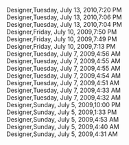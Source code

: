 ﻿Designer,Tuesday, July 13, 2010,7:20 PM  Designer,Tuesday, July 13, 2010,7:06 PM  Designer,Tuesday, July 13, 2010,7:04 PM  Designer,Friday, July 10, 2009,7:50 PM  Designer,Friday, July 10, 2009,7:49 PM  Designer,Friday, July 10, 2009,7:13 PM  Designer,Tuesday, July 7, 2009,4:56 AM  Designer,Tuesday, July 7, 2009,4:55 AM  Designer,Tuesday, July 7, 2009,4:55 AM  Designer,Tuesday, July 7, 2009,4:54 AM  Designer,Tuesday, July 7, 2009,4:51 AM  Designer,Tuesday, July 7, 2009,4:33 AM  Designer,Tuesday, July 7, 2009,4:32 AM  Designer,Sunday, July 5, 2009,10:00 PM  Designer,Sunday, July 5, 2009,1:33 PM  Designer,Sunday, July 5, 2009,4:53 AM  Designer,Sunday, July 5, 2009,4:40 AM  Designer,Sunday, July 5, 2009,4:31 AM